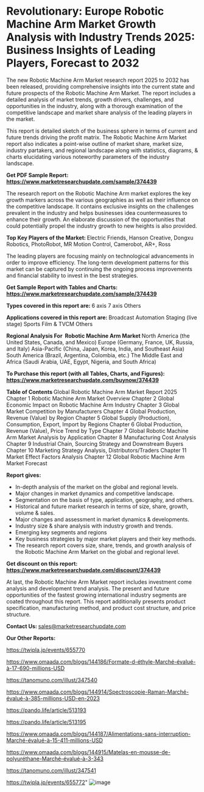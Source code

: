 # Revolutionary: Europe Robotic Machine Arm Market Growth Analysis with Industry Trends 2025: Business Insights of Leading Players, Forecast to 2032

The new Robotic Machine Arm Market research report 2025 to 2032 has been released, providing comprehensive insights into the current state and future prospects of the Robotic Machine Arm Market. The report includes a detailed analysis of market trends, growth drivers, challenges, and opportunities in the industry, along with a thorough examination of the competitive landscape and market share analysis of the leading players in the market.

This report is detailed sketch of the business sphere in terms of current and future trends driving the profit matrix. The Robotic Machine Arm Market report also indicates a point-wise outline of market share, market size, industry partakers, and regional landscape along with statistics, diagrams, &amp; charts elucidating various noteworthy parameters of the industry landscape.

<strong><b>Get PDF Sample Report: <a href=https://www.marketresearchupdate.com/sample/374439>https://www.marketresearchupdate.com/sample/374439</a></b></strong>

The research report on the Robotic Machine Arm market explores the key growth markers across the various geographies as well as their influence on the competitive landscape. It contains exclusive insights on the challenges prevalent in the industry and helps businesses idea countermeasures to enhance their growth. An elaborate discussion of the opportunities that could potentially propel the industry growth to new heights is also provided.

<strong><b>Top Key Players of the Market:
</b></strong>Electric Friends, Hanson Creative, Dongxu Robotics, PhotoRobot, MR Motion Control, Camerobot, AR+, Ross<strong><b>
</b></strong>

The leading players are focusing mainly on technological advancements in order to improve efficiency. The long-term development patterns for this market can be captured by continuing the ongoing process improvements and financial stability to invest in the best strategies.

<strong><b>Get Sample Report with Tables and Charts: <a href=https://www.marketresearchupdate.com/sample/374439>https://www.marketresearchupdate.com/sample/374439</a></b></strong>

<strong><b>Types covered in this report are:
</b></strong>6 axis
7 axis
Others<strong><b>
</b></strong>

<strong><b>Applications covered in this report are:
</b></strong>Broadcast Automation
Staging (live stage)
Sports
Film & TVCM
Others<strong><b>
</b></strong>

<strong><b>Regional Analysis For  Robotic Machine Arm Market</b></strong><strong><b>
</b></strong>North America (the United States, Canada, and Mexico)
Europe (Germany, France, UK, Russia, and Italy)
Asia-Pacific (China, Japan, Korea, India, and Southeast Asia)
South America (Brazil, Argentina, Colombia, etc.)
The Middle East and Africa (Saudi Arabia, UAE, Egypt, Nigeria, and South Africa)

<strong><b>To Purchase this report (with all Tables, Charts, and Figures): <a href=https://www.marketresearchupdate.com/buynow/374439>https://www.marketresearchupdate.com/buynow/374439</a></b></strong>

<strong><b>Table of Contents</b></strong><strong><b>
</b></strong>Global Robotic Machine Arm Market Report 2025
Chapter 1 Robotic Machine Arm Market Overview
Chapter 2 Global Economic Impact on Robotic Machine Arm Industry
Chapter 3 Global Market Competition by Manufacturers
Chapter 4 Global Production, Revenue (Value) by Region
Chapter 5 Global Supply (Production), Consumption, Export, Import by Regions
Chapter 6 Global Production, Revenue (Value), Price Trend by Type
Chapter 7 Global Robotic Machine Arm Market Analysis by Application
Chapter 8 Manufacturing Cost Analysis
Chapter 9 Industrial Chain, Sourcing Strategy and Downstream Buyers
Chapter 10 Marketing Strategy Analysis, Distributors/Traders
Chapter 11 Market Effect Factors Analysis
Chapter 12 Global Robotic Machine Arm Market Forecast

<strong><b>Report gives:</b></strong>

- In-depth analysis of the market on the global and regional levels.
- Major changes in market dynamics and competitive landscape.
- Segmentation on the basis of type, application, geography, and others.
- Historical and future market research in terms of size, share, growth, volume &amp; sales.
- Major changes and assessment in market dynamics &amp; developments.
- Industry size &amp; share analysis with industry growth and trends.
- Emerging key segments and regions
- Key business strategies by major market players and their key methods.
- The research report covers size, share, trends, and growth analysis of the Robotic Machine Arm Market on the global and regional level.

<strong><b>Get discount on this report: <a href=https://www.marketresearchupdate.com/discount/374439>https://www.marketresearchupdate.com/discount/374439</a></b></strong>

At last, the Robotic Machine Arm Market report includes investment come analysis and development trend analysis. The present and future opportunities of the fastest growing international industry segments are coated throughout this report. This report additionally presents product specification, manufacturing method, and product cost structure, and price structure.

<strong><b>Contact Us:
</b></strong>sales@marketresearchupdate.com

<strong>Our Other Reports:</strong>

<a href=https://twipla.jp/events/655770>https://twipla.jp/events/655770</a>

<a href=https://www.omaada.com/blogs/144186/Formate-d-éthyle-Marché-évalué-à-17-690-millions-USD>https://www.omaada.com/blogs/144186/Formate-d-éthyle-Marché-évalué-à-17-690-millions-USD</a>

<a href=https://tanomuno.com/illust/347540>https://tanomuno.com/illust/347540</a>

<a href=https://www.omaada.com/blogs/144914/Spectroscopie-Raman-Marché-évalué-à-385-millions-USD-en-2023>https://www.omaada.com/blogs/144914/Spectroscopie-Raman-Marché-évalué-à-385-millions-USD-en-2023</a>

<a href=https://pando.life/article/513193>https://pando.life/article/513193</a>

<a href=https://pando.life/article/513195>https://pando.life/article/513195</a>

<a href=https://www.omaada.com/blogs/144187/Alimentations-sans-interruption-Marché-évalué-à-15-411-millions-USD>https://www.omaada.com/blogs/144187/Alimentations-sans-interruption-Marché-évalué-à-15-411-millions-USD</a>

<a href=https://www.omaada.com/blogs/144915/Matelas-en-mousse-de-polyuréthane-Marché-évalué-à-3-343>https://www.omaada.com/blogs/144915/Matelas-en-mousse-de-polyuréthane-Marché-évalué-à-3-343</a>

<a href=https://tanomuno.com/illust/347541>https://tanomuno.com/illust/347541</a>

<a href=https://twipla.jp/events/655772>https://twipla.jp/events/655772</a>"
![image](https://github.com/user-attachments/assets/9857d6b5-6bf3-4a31-9508-c76159c1b415)
